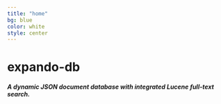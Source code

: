 ```yaml
---
title: "home"
bg: blue
color: white
style: center
---
```




<span class="fa-stack subtlecircle" style="font-size:100px; background:rgba(0,96,255,0.1)">
  <i class="fa fa-circle fa-stack-2x text-white"></i>
  <i class="fa fa-database fa-stack-1x text-blue"></i>
</span>

# **expando-db**

##### **A dynamic JSON document database with integrated Lucene full-text search.**
